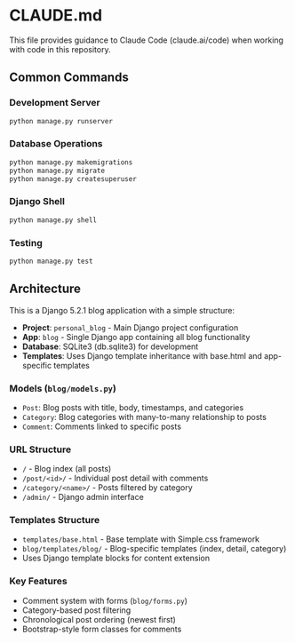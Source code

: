 # CLAUDE.md

This file provides guidance to Claude Code (claude.ai/code) when working with code in this repository.

## Common Commands

### Development Server
```bash
python manage.py runserver
```

### Database Operations
```bash
python manage.py makemigrations
python manage.py migrate
python manage.py createsuperuser
```

### Django Shell
```bash
python manage.py shell
```

### Testing
```bash
python manage.py test
```

## Architecture

This is a Django 5.2.1 blog application with a simple structure:

- **Project**: `personal_blog` - Main Django project configuration
- **App**: `blog` - Single Django app containing all blog functionality
- **Database**: SQLite3 (db.sqlite3) for development
- **Templates**: Uses Django template inheritance with base.html and app-specific templates

### Models (`blog/models.py`)
- `Post`: Blog posts with title, body, timestamps, and categories
- `Category`: Blog categories with many-to-many relationship to posts
- `Comment`: Comments linked to specific posts

### URL Structure
- `/` - Blog index (all posts)
- `/post/<id>/` - Individual post detail with comments
- `/category/<name>/` - Posts filtered by category
- `/admin/` - Django admin interface

### Templates Structure
- `templates/base.html` - Base template with Simple.css framework
- `blog/templates/blog/` - Blog-specific templates (index, detail, category)
- Uses Django template blocks for content extension

### Key Features
- Comment system with forms (`blog/forms.py`)
- Category-based post filtering
- Chronological post ordering (newest first)
- Bootstrap-style form classes for comments